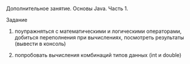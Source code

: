 Дополнительное занятие. Основы Java. Часть 1.

Задание

1) поупражняться с математическими и логическими операторами, добиться переполнения при вычислениях, посмотреть результаты (вывести в консоль)

2) попробовать вычисления комбинаций типов данных (int и double)
